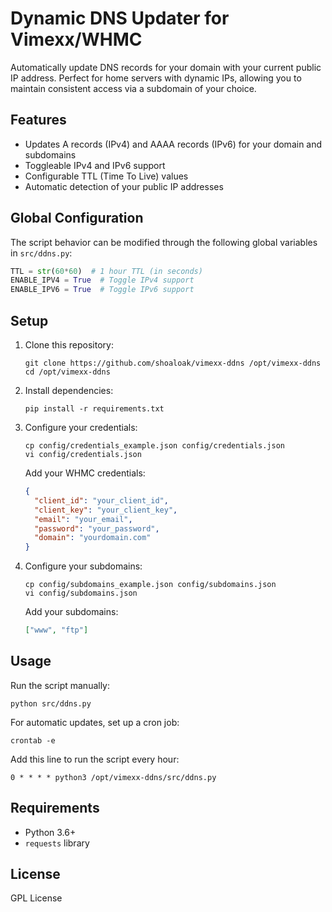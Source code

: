 # Dynamic DNS Updater for Vimexx/WHMC

Automatically update DNS records for your domain with your current public IP address. Perfect for home servers with dynamic IPs, allowing you to maintain consistent access via a subdomain of your choice.

## Features

- Updates A records (IPv4) and AAAA records (IPv6) for your domain and subdomains
- Toggleable IPv4 and IPv6 support
- Configurable TTL (Time To Live) values
- Automatic detection of your public IP addresses

## Global Configuration

The script behavior can be modified through the following global variables in `src/ddns.py`:

```python
TTL = str(60*60)  # 1 hour TTL (in seconds)
ENABLE_IPV4 = True  # Toggle IPv4 support
ENABLE_IPV6 = True  # Toggle IPv6 support
```

## Setup

1. Clone this repository:
   ```
   git clone https://github.com/shoaloak/vimexx-ddns /opt/vimexx-ddns
   cd /opt/vimexx-ddns
   ```

2. Install dependencies:
   ```
   pip install -r requirements.txt
   ```

3. Configure your credentials:
   ```
   cp config/credentials_example.json config/credentials.json
   vi config/credentials.json
   ```
   
   Add your WHMC credentials:
   ```json
   {
     "client_id": "your_client_id",
     "client_key": "your_client_key",
     "email": "your_email",
     "password": "your_password",
     "domain": "yourdomain.com"
   }
   ```

4. Configure your subdomains:
   ```
   cp config/subdomains_example.json config/subdomains.json
   vi config/subdomains.json
   ```
   
   Add your subdomains:
   ```json
   ["www", "ftp"]
   ```

## Usage

Run the script manually:
```
python src/ddns.py
```

For automatic updates, set up a cron job:
```
crontab -e
```

Add this line to run the script every hour:
```
0 * * * * python3 /opt/vimexx-ddns/src/ddns.py
```

## Requirements

- Python 3.6+
- `requests` library

## License

GPL License
